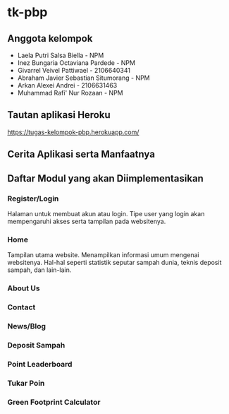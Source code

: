 # tk-pbp

## Anggota kelompok
<ul>
  <li>Laela Putri Salsa Biella - NPM</li>
  <li>Inez Bungaria Octaviana Pardede - NPM</li>
  <li>Givarrel Veivel Pattiwael - 2106640341</li>
  <li>Abraham Javier Sebastian Situmorang - NPM</li>
  <li>Arkan Alexei Andrei - 2106631463</li>
  <li>Muhammad Rafi' Nur Rozaan - NPM</li>
</ul>

## Tautan aplikasi Heroku
https://tugas-kelompok-pbp.herokuapp.com/

## Cerita Aplikasi serta Manfaatnya


## Daftar Modul yang akan Diimplementasikan
### Register/Login
Halaman untuk membuat akun atau login. Tipe user yang login akan mempengaruhi akses serta tampilan pada websitenya.
### Home
Tampilan utama website. Menampilkan informasi umum mengenai websitenya. Hal-hal seperti statistik seputar sampah dunia, teknis deposit sampah, dan lain-lain.
### About Us
### Contact
### News/Blog
### Deposit Sampah
### Point Leaderboard
### Tukar Poin
### Green Footprint Calculator
